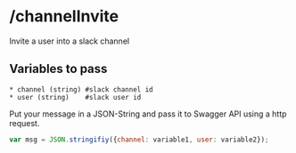 # /channelInvite

Invite a user into a slack channel

## Variables to pass

```
* channel (string) #slack channel id
* user (string)    #slack user id
```

Put your message in a JSON-String and pass it to Swagger API using a http request.

```javascript
var msg = JSON.stringifiy({channel: variable1, user: variable2});
```

